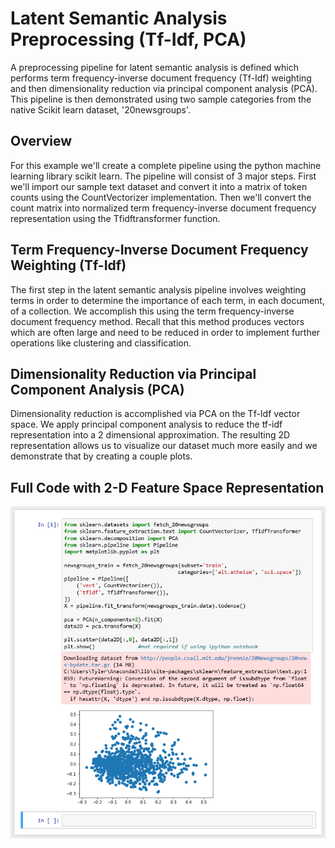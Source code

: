 # Latent Semantic Analysis Preprocessing (Tf-Idf, PCA)
A preprocessing pipeline for latent semantic analysis is defined which performs term frequency-inverse document frequency (Tf-Idf) weighting and then dimensionality reduction via principal component analysis (PCA). This pipeline is then demonstrated using two sample categories from the native Scikit learn dataset, '20newsgroups'.
## Overview
For this example we'll create a complete pipeline using the python machine learning library scikit learn. The pipeline will consist of 3 major steps. First we'll import our sample text dataset and convert it into a matrix of token counts using the CountVectorizer implementation. Then we'll convert the count matrix into normalized term frequency-inverse document frequency representation using the Tfidftransformer function.
## Term Frequency-Inverse Document Frequency Weighting (Tf-Idf)
The first step in the latent semantic analysis pipeline involves weighting terms in order to determine the importance of each term, in each document, of a collection. We accomplish this using the term frequency-inverse document frequency method. Recall that this method produces vectors which are often large and need to be reduced in order to implement further operations like clustering and classification.
## Dimensionality Reduction via Principal Component Analysis (PCA)
Dimensionality reduction is accomplished via PCA on the Tf-Idf vector space. We apply principal component analysis to reduce the tf-idf representation into a 2 dimensional approximation. The resulting 2D representation allows us to visualize our dataset much more easily and we demonstrate that by creating a couple plots.
## Full Code with 2-D Feature Space Representation
![alt text](https://github.com/edwardsta/latent-semantic-analysis/blob/master/TF-IDF_PCA.PNG)
